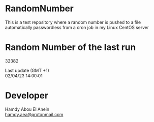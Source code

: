 # RandomNumber    
This is a test repository where a random number is pushed to a file automatically passwordless from a cron job in my Linux CentOS server    
# Random Number of the last run   
32382
      
Last update (GMT +1)    
02/04/23 14:00:01
# Developer    
Hamdy Abou El Anein   
hamdy.aea@protonmail.com

